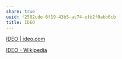 ```yaml
---
share: true
uuid: f2582cde-6f19-43b5-ac74-efb2f0abb6cb
title: IDEO
---
```

[IDEO | ideo.com](https://www.ideo.com/eu)

[IDEO - Wikipedia](https://en.wikipedia.org/wiki/IDEO)